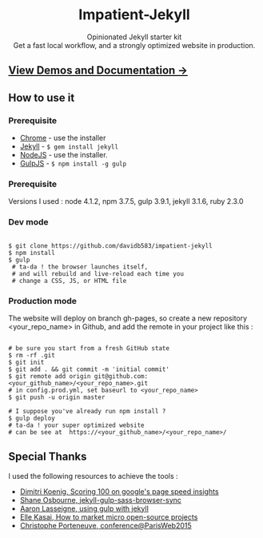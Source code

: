 




<h1 align="center">Impatient-Jekyll</h1>
<div align="center">Opinionated Jekyll starter kit</div><div align="center">Get a fast local workflow, and a strongly optimized website in production.</div>



## [View Demos and Documentation &rarr;](http://davidb583.github.io/impatient-jekyll)

## How to use it

### Prerequisite


 - [Chrome](https://www.google.com/chrome/) - use the installer
 - [Jekyll](https://jekyllrb.com/) - ```$ gem install jekyll```
 - [NodeJS](https://nodejs.org/en/download/) - use the installer.
 - [GulpJS](http://gulpjs.com/GulpJS) - ```$ npm install -g gulp ```


### Prerequisite

Versions I used : node 4.1.2, npm 3.7.5, gulp 3.9.1, jekyll 3.1.6, ruby 2.3.0

### Dev mode

```shell

$ git clone https://github.com/davidb583/impatient-jekyll
$ npm install
$ gulp
 # ta-da ! the browser launches itself,
 # and will rebuild and live-reload each time you
 # change a CSS, JS, or HTML file
```

### Production mode

The website will deploy on branch gh-pages, so create a new repository <your_repo_name> in Github, and add the remote in your project like this :


```shell

# be sure you start from a fresh GitHub state
$ rm -rf .git
$ git init
$ git add . && git commit -m 'initial commit'
$ git remote add origin git@github.com:<your_github_name>/<your_repo_name>.git
# in config.prod.yml, set baseurl to <your_repo_name>
$ git push -u origin master

# I suppose you've already run npm install ?
$ gulp deploy
# ta-da ! your super optimized website
# can be see at  https://<your_github_name>/<your_repo_name>/
```

## Special Thanks

I used the following resources to achieve the tools :

 - [Dimitri Koenig, Scoring 100 on google's page speed insights]( https://www.dimitrikoenig.net/scoring-100-on-googles-pagespeed-insights.html)
 - [Shane Osbourne, jekyll-gulp-sass-browser-sync](https://github.com/shakyShane/jekyll-gulp-sass-browser-sync)
 - [Aaron Lasseigne, using gulp with jekyll](http://aaronlasseigne.com/2016/02/03/using-gulp-with-jekyll/)
 - [Elle Kasai, How to market micro open-source projects](https://speakerdeck.com/ellekasai/how-to-market-micro-open-source-projects)
 - [Christophe Porteneuve, conference@ParisWeb2015](https://www.paris-web.fr/2015/conferences/le-dev-front-a-mach-1-au-quotidien.php)
